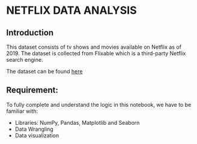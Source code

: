 # NETFLIX DATA ANALYSIS
## Introduction 
This dataset consists of tv shows and movies available on Netflix as of 2019. The dataset is collected from Flixable which is a third-party Netflix search engine. 

The dataset can be found [here](https://www.kaggle.com/shivamb/netflix-shows)
## Requirement:
To fully complete and understand the logic in this notebook, we have to be familiar with:
- Libraries: NumPy, Pandas, Matplotlib and Seaborn
- Data Wrangling
- Data visualization

